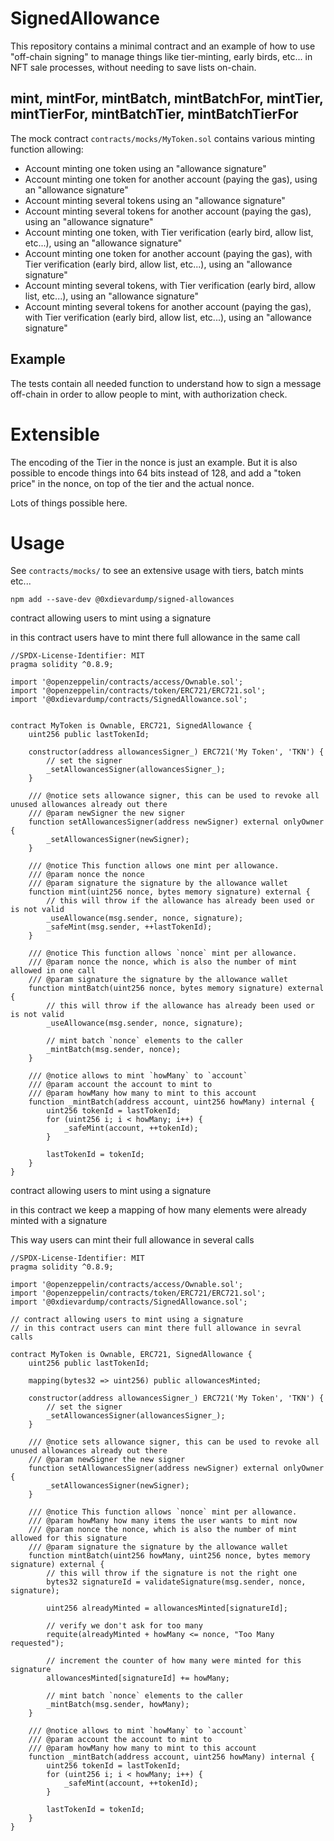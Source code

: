 # SignedAllowance

This repository contains a minimal contract and an example of how to use "off-chain signing" to manage things like tier-minting, early birds, etc... in NFT sale processes, without needing to save lists on-chain.

## mint, mintFor, mintBatch, mintBatchFor, mintTier, mintTierFor, mintBatchTier, mintBatchTierFor

The mock contract `contracts/mocks/MyToken.sol` contains various minting function allowing:

-   Account minting one token using an "allowance signature"
-   Account minting one token for another account (paying the gas), using an "allowance signature"
-   Account minting several tokens using an "allowance signature"
-   Account minting several tokens for another account (paying the gas), using an "allowance signature"
-   Account minting one token, with Tier verification (early bird, allow list, etc...), using an "allowance signature"
-   Account minting one token for another account (paying the gas), with Tier verification (early bird, allow list, etc...), using an "allowance signature"
-   Account minting several tokens, with Tier verification (early bird, allow list, etc...), using an "allowance signature"
-   Account minting several tokens for another account (paying the gas), with Tier verification (early bird, allow list, etc...), using an "allowance signature"

## Example

The tests contain all needed function to understand how to sign a message off-chain in order to allow people to mint, with authorization check.

# Extensible

The encoding of the Tier in the nonce is just an example. But it is also possible to encode things into 64 bits instead of 128, and add a "token price" in the nonce, on top of the tier and the actual nonce.

Lots of things possible here.

# Usage

See `contracts/mocks/` to see an extensive usage with tiers, batch mints etc...

`npm add --save-dev @0xdievardump/signed-allowances`

contract allowing users to mint using a signature

in this contract users have to mint there full allowance in the same call

```solidity
//SPDX-License-Identifier: MIT
pragma solidity ^0.8.9;

import '@openzeppelin/contracts/access/Ownable.sol';
import '@openzeppelin/contracts/token/ERC721/ERC721.sol';
import '@0xdievardump/contracts/SignedAllowance.sol';


contract MyToken is Ownable, ERC721, SignedAllowance {
    uint256 public lastTokenId;

    constructor(address allowancesSigner_) ERC721('My Token', 'TKN') {
        // set the signer
        _setAllowancesSigner(allowancesSigner_);
    }

    /// @notice sets allowance signer, this can be used to revoke all unused allowances already out there
    /// @param newSigner the new signer
    function setAllowancesSigner(address newSigner) external onlyOwner {
        _setAllowancesSigner(newSigner);
    }

    /// @notice This function allows one mint per allowance.
    /// @param nonce the nonce
    /// @param signature the signature by the allowance wallet
    function mint(uint256 nonce, bytes memory signature) external {
        // this will throw if the allowance has already been used or is not valid
        _useAllowance(msg.sender, nonce, signature);
        _safeMint(msg.sender, ++lastTokenId);
    }

    /// @notice This function allows `nonce` mint per allowance.
    /// @param nonce the nonce, which is also the number of mint allowed in one call
    /// @param signature the signature by the allowance wallet
    function mintBatch(uint256 nonce, bytes memory signature) external {
        // this will throw if the allowance has already been used or is not valid
        _useAllowance(msg.sender, nonce, signature);

        // mint batch `nonce` elements to the caller
        _mintBatch(msg.sender, nonce);
    }

    /// @notice allows to mint `howMany` to `account`
    /// @param account the account to mint to
    /// @param howMany how many to mint to this account
    function _mintBatch(address account, uint256 howMany) internal {
        uint256 tokenId = lastTokenId;
        for (uint256 i; i < howMany; i++) {
            _safeMint(account, ++tokenId);
        }

        lastTokenId = tokenId;
    }
}
```

contract allowing users to mint using a signature

in this contract we keep a mapping of how many elements were already minted with a signature

This way users can mint their full allowance in several calls

```solidity
//SPDX-License-Identifier: MIT
pragma solidity ^0.8.9;

import '@openzeppelin/contracts/access/Ownable.sol';
import '@openzeppelin/contracts/token/ERC721/ERC721.sol';
import '@0xdievardump/contracts/SignedAllowance.sol';

// contract allowing users to mint using a signature
// in this contract users can mint there full allowance in sevral calls

contract MyToken is Ownable, ERC721, SignedAllowance {
    uint256 public lastTokenId;

    mapping(bytes32 => uint256) public allowancesMinted;

    constructor(address allowancesSigner_) ERC721('My Token', 'TKN') {
        // set the signer
        _setAllowancesSigner(allowancesSigner_);
    }

    /// @notice sets allowance signer, this can be used to revoke all unused allowances already out there
    /// @param newSigner the new signer
    function setAllowancesSigner(address newSigner) external onlyOwner {
        _setAllowancesSigner(newSigner);
    }

    /// @notice This function allows `nonce` mint per allowance.
    /// @param howMany how many items the user wants to mint now
    /// @param nonce the nonce, which is also the number of mint allowed for this signature
    /// @param signature the signature by the allowance wallet
    function mintBatch(uint256 howMany, uint256 nonce, bytes memory signature) external {
        // this will throw if the signature is not the right one
        bytes32 signatureId = validateSignature(msg.sender, nonce, signature);

        uint256 alreadyMinted = allowancesMinted[signatureId];

        // verify we don't ask for too many
        requite(alreadyMinted + howMany <= nonce, "Too Many requested");

        // increment the counter of how many were minted for this signature
        allowancesMinted[signatureId] += howMany;

        // mint batch `nonce` elements to the caller
        _mintBatch(msg.sender, howMany);
    }

    /// @notice allows to mint `howMany` to `account`
    /// @param account the account to mint to
    /// @param howMany how many to mint to this account
    function _mintBatch(address account, uint256 howMany) internal {
        uint256 tokenId = lastTokenId;
        for (uint256 i; i < howMany; i++) {
            _safeMint(account, ++tokenId);
        }

        lastTokenId = tokenId;
    }
}
```
